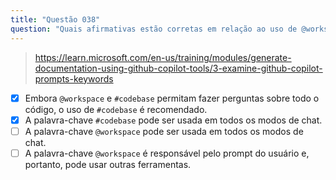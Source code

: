```yaml
---
title: "Questão 038"
question: "Quais afirmativas estão corretas em relação ao uso de @workspace e #codebase? (Selecione duas.)"
---
```


> https://learn.microsoft.com/en-us/training/modules/generate-documentation-using-github-copilot-tools/3-examine-github-copilot-prompts-keywords
- [x] Embora `@workspace` e `#codebase` permitam fazer perguntas sobre todo o código, o uso de `#codebase` é recomendado.
- [x] A palavra-chave `#codebase` pode ser usada em todos os modos de chat.
- [ ] A palavra-chave `@workspace` pode ser usada em todos os modos de chat.
- [ ] A palavra-chave `@workspace` é responsável pelo prompt do usuário e, portanto, pode usar outras ferramentas.
